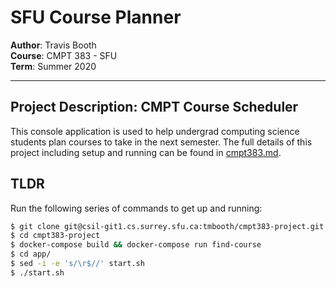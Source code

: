 # SFU Course Planner

**Author**: Travis Booth <br>
**Course**: CMPT 383 - SFU <br>
**Term**: Summer 2020

---

## Project Description: CMPT Course Scheduler

This console application is used to help undergrad computing science students plan courses to take in the next semester. The full details of this project including setup and running can be found in [cmpt383.md](cmpt383.md).

## TLDR

Run the following series of commands to get up and running:

```bash
$ git clone git@csil-git1.cs.surrey.sfu.ca:tmbooth/cmpt383-project.git
$ cd cmpt383-project
$ docker-compose build && docker-compose run find-course
$ cd app/
$ sed -i -e 's/\r$//' start.sh
$ ./start.sh
```


